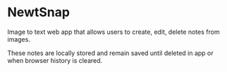 # NewtSnap
Image to text web app that allows users to create, edit, delete notes from images.

These notes are locally stored and remain saved until deleted in app or when browser history is cleared.
